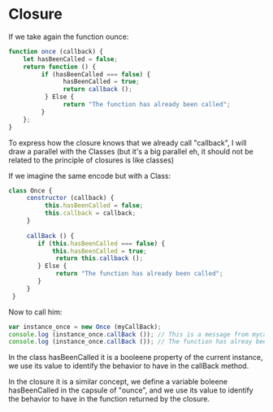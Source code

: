 Closure
==========

If we take again the function ounce:

```js
function once (callback) {
    let hasBeenCalled = false;
    return function () {
         if (hasBeenCalled === false) {
               hasBeenCalled = true;
               return callback ();
          } Else {
               return "The function has already been called";
         }
    };
}
```

To express how the closure knows that we already call "callback", I will draw a parallel with the Classes (but it's a big parallel eh, it should not be related to the principle of closures is like classes)

If we imagine the same encode but with a Class:

```js
class Once {
     constructor (callback) {
          this.hasBeenCalled = false;
          this.callback = callback;
     }
      
     callBack () {
        if (this.hasBeenCalled === false) {
            this.hasBeenCalled = true;
             return this.callback ();
        } Else {
             return "The function has already been called";
        }
     }
 }
 ```

Now to call him:

```js
var instance_once = new Once (myCallBack);
console.log (instance_once.callBack ()); // This is a message from mycallback
console.log (instance_once.callBack ()); // The function has alreay been called
```

In the class hasBeenCalled it is a booleene property of the current instance, we use its value to identify the behavior to have in the callBack method.

In the closure it is a similar concept, we define a variable boleene hasBeenCalled in the capsule of "ounce", and we use its value to identify the behavior to have in the function returned by the closure.